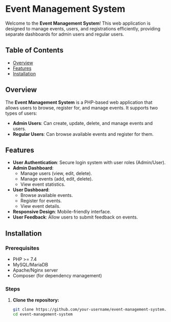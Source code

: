 # Event Management System

Welcome to the **Event Management System**! This web application is designed to manage events, users, and registrations efficiently, providing separate dashboards for admin users and regular users.

## Table of Contents
- [Overview](#overview)
- [Features](#features)
- [Installation](#installation)

## Overview
The **Event Management System** is a PHP-based web application that allows users to browse, register for, and manage events. It supports two types of users:
- **Admin Users**: Can create, update, delete, and manage events and users.
- **Regular Users**: Can browse available events and register for them.

## Features
- **User Authentication**: Secure login system with user roles (Admin/User).
- **Admin Dashboard**:
  - Manage users (view, edit, delete).
  - Manage events (add, edit, delete).
  - View event statistics.
- **User Dashboard**:
  - Browse available events.
  - Register for events.
  - View event details.
- **Responsive Design**: Mobile-friendly interface.
- **User Feedback**: Allow users to submit feedback on events.

## Installation

### Prerequisites
- PHP >= 7.4
- MySQL/MariaDB
- Apache/Nginx server
- Composer (for dependency management)

### Steps
1. **Clone the repository:**
   ```bash
   git clone https://github.com/your-username/event-management-system.git
   cd event-management-system
